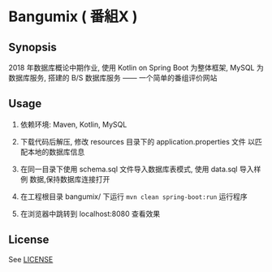 # Bangumix ( 番組X )

## Synopsis

2018 年数据库概论中期作业, 使用 Kotlin on Spring Boot 为整体框架, MySQL 为
数据库服务, 搭建的 B/S 数据库服务 —— 一个简单的番组评价网站

## Usage

1. 依赖环境: Maven, Kotlin, MySQL

2. 下载代码后解压, 修改 resources 目录下的 application.properties 文件
以匹配本地的数据库信息

3. 在同一目录下使用 schema.sql 文件导入数据库表模式, 使用 data.sql 导入样例
数据,保持数据库连接打开

4. 在工程根目录 bangumix/ 下运行 `mvn clean spring-boot:run` 运行程序

5. 在浏览器中跳转到 localhost:8080 查看效果

## License

See [LICENSE](LICENSE)
